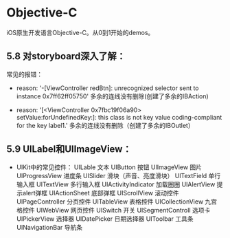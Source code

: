 # Objective-C
iOS原生开发语言Objective-C。从0到1开始的demos。

## 5.8 对storyboard深入了解：

常见的报错：
* reason: '-[ViewController redBtn]: unrecognized selector sent to instance 0x7ff62ff05750'
多余的连线没有删除(创建了多余的IBAction)

* reason: '[<ViewController 0x7fbc19f06a90> setValue:forUndefinedKey:]: this class is not key value coding-compliant for the key label1.'
多余的连线没有删除（创建了多余的IBOutlet）

## 5.9 UILabel和UIImageView：
* UIKit中的常见控件：
UILable 文本
UIButton 按钮
UIImageView 图片
UIProgressView 进度条
UISlider 滑块（声音、亮度滑块）
UITextField 单行输入框
UITextView 多行输入框
UIActivityIndicator 加载圈圈
UIAlertView 提示alert弹框
UIActionSheet 底部弹框
UIScrollView 滚动控件
UIPageController 分页控件
UITableView 表格控件
UICollectionView 九宫格控件
UIWebView 网页控件
UISwitch 开关
UISegmentControll 选项卡
UIPickerView 选择器
UIDatePicker 日期选择器
UIToolbar 工具条
UINavigationBar 导航条
